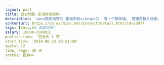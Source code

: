```yaml
---                
layout: post       
title: 西安地铁 查询终端软件           
description: '<p>x西安地铁的 查询系统</p><p>1） 有一个服务端， 管理员输入信息，</p><p>2） 几十个 查询终端 ，数据信息从服务端定期获取（同步），比如每天开机的时候</p><p>     乘客在查询终端查询 线路，公告，新闻，换乘等信息，</p>'     
contenturl: https://zb.oschina.net/project/detail.html?id=20877      
tags: [Java,C#,桌面应用]            
salary: 10000-50000元          
publish_time: '已发布 1 天'         
start_time: '2018-06-23 20:51:09'           
apply: 12                   
time_range: 30 天              
status: 招募中                  
---                 
```

